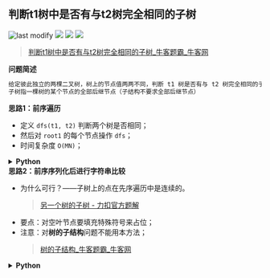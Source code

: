 ## 判断t1树中是否有与t2树完全相同的子树
<!--START_SECTION:badge-->

![last modify](https://img.shields.io/static/v1?label=last%20modify&message=2022-10-16%2017%3A41%3A53&color=yellowgreen&style=flat-square)
[![](https://img.shields.io/static/v1?label=&message=%E7%AE%80%E5%8D%95&color=yellow&style=flat-square)](../../../README.md#简单)
[![](https://img.shields.io/static/v1?label=&message=%E7%89%9B%E5%AE%A2&color=green&style=flat-square)](../../../README.md#牛客)
[![](https://img.shields.io/static/v1?label=&message=%E4%BA%8C%E5%8F%89%E6%A0%91/%E6%A0%91&color=blue&style=flat-square)](../../../README.md#二叉树树)

<!--END_SECTION:badge-->
<!--info
tags: [二叉树]
source: 牛客
level: 简单
number: '0098'
name: 判断t1树中是否有与t2树完全相同的子树
companies: []
-->

> [判断t1树中是否有与t2树完全相同的子树_牛客题霸_牛客网](https://www.nowcoder.com/practice/4eaccec5ee8f4fe8a4309463b807a542)

<summary><b>问题简述</b></summary>

```txt
给定彼此独立的两棵二叉树，树上的节点值两两不同，判断 t1 树是否有与 t2 树完全相同的子树。
子树指一棵树的某个节点的全部后继节点（子结构不要求全部后继节点）
```

<!-- 
<details><summary><b>详细描述</b></summary>

```txt
```

</details>
-->


<!-- <div align="center"><img src="../../../_assets/xxx.png" height="300" /></div> -->

<summary><b>思路1：前序遍历</b></summary>

- 定义 `dfs(t1, t2)` 判断两个树是否相同；
- 然后对 `root1` 的每个节点操作 `dfs`；
- 时间复杂度 `O(MN)`；

<details><summary><b>Python</b></summary>

```python
class Solution:
    def isContains(self , root1: TreeNode, root2: TreeNode) -> bool:
        
        def dfs(r1, r2):
            if not r1 and not r2: return True
            if not r1 or not r2: return False
            
            return r1.val == r2.val and dfs(r1.left, r2.left) and dfs(r1.right, r2.right)
        
        if not root1: return False
        return dfs(root1, root2) \
            or self.isContains(root1.left, root2) \
            or self.isContains(root1.right, root2)
```

</details>

<summary><b>思路2：前序序列化后进行字符串比较</b></summary>

- 为什么可行？——子树上的点在先序遍历中是连续的。
    > [另一个树的子树 - 力扣官方题解](https://leetcode-cn.com/problems/subtree-of-another-tree/solution/ling-yi-ge-shu-de-zi-shu-by-leetcode-solution/)
- 要点：对空叶节点要填充特殊符号来占位；
- 注意：对**树的子结构**问题不能用本方法；
    > [树的子结构_牛客题霸_牛客网](https://www.nowcoder.com/practice/6e196c44c7004d15b1610b9afca8bd88) 

<details><summary><b>Python</b></summary>

```python
class Solution:
    def isContains(self , root1: TreeNode, root2: TreeNode) -> bool:
        
        def dfs(x, tmp):
            if not x:  # 空节点要填充 #
                tmp.append('#')
                return tmp
            
            tmp.append(str(x.val))
            dfs(x.left, tmp)
            dfs(x.right, tmp)
            return tmp
        
        s1 = ''.join(dfs(root1, []))
        s2 = ''.join(dfs(root2, []))
        return s2 in s1
```

</details>